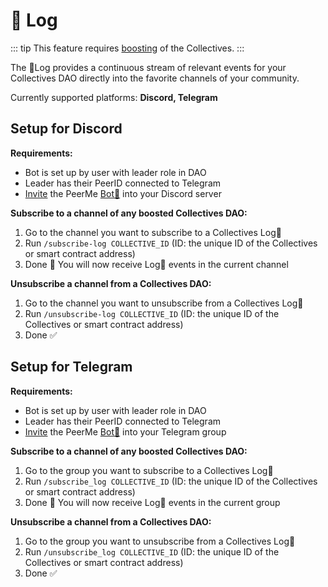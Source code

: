 # 📝 Log

::: tip
This feature requires [boosting](/collectives/boosting.md) of the Collectives.
:::

The 📝Log provides a continuous stream of relevant events for your Collectives DAO directly into the favorite channels of your community.

Currently supported platforms: **Discord, Telegram**

## Setup for Discord

**Requirements:**

- Bot is set up by user with leader role in DAO
- Leader has their PeerID connected to Telegram
- [Invite](./bot.md#setup) the PeerMe [Bot🤖](./bot.md) into your Discord server

**Subscribe to a channel of any boosted Collectives DAO:**

1. Go to the channel you want to subscribe to a Collectives Log📝
2. Run `/subscribe-log COLLECTIVE_ID` (ID: the unique ID of the Collectives or smart contract address)
3. Done 🎉 You will now receive Log📝 events in the current channel

**Unsubscribe a channel from a Collectives DAO:**

1. Go to the channel you want to unsubscribe from a Collectives Log📝
2. Run `/unsubscribe-log COLLECTIVE_ID` (ID: the unique ID of the Collectives or smart contract address)
3. Done ✅

## Setup for Telegram

**Requirements:**

- Bot is set up by user with leader role in DAO
- Leader has their PeerID connected to Telegram
- [Invite](./bot.md#setup) the PeerMe [Bot🤖](./bot.md) into your Telegram group

**Subscribe to a channel of any boosted Collectives DAO:**

1. Go to the group you want to subscribe to a Collectives Log📝
2. Run `/subscribe_log COLLECTIVE_ID` (ID: the unique ID of the Collectives or smart contract address)
3. Done 🎉 You will now receive Log📝 events in the current group

**Unsubscribe a channel from a Collectives DAO:**

1. Go to the group you want to unsubscribe from a Collectives Log📝
2. Run `/unsubscribe_log COLLECTIVE_ID` (ID: the unique ID of the Collectives or smart contract address)
3. Done ✅
